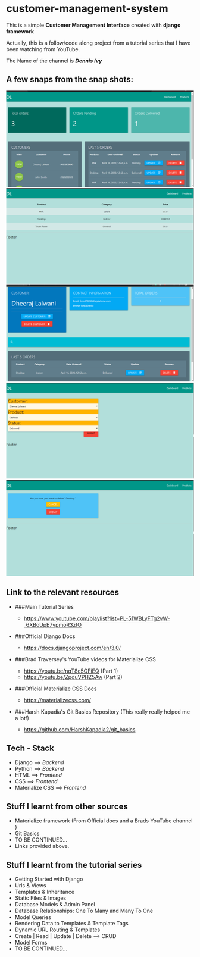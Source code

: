 # customer-management-system
 This is a simple **Customer Management Interface** created with  **django framework**
 
 Actually, this  is a follow/code along project from a tutorial series that I have been watching from YouTube.
 
 The Name of the channel is ***Dennis Ivy***
 
 
 ## A few snaps from the snap shots:
 ![](Project1.png)
 ![](Project2.png)
 ![](Project3.png)
 ![](Project4.png)
 ![](Project5.png)
 
 ## Link to the relevant resources
 
 - ###Main Tutorial Series
    - https://www.youtube.com/playlist?list=PL-51WBLyFTg2vW-_6XBoUpE7vpmoR3ztO
    
 - ###Official Django Docs
    - https://docs.djangoproject.com/en/3.0/
    
 - ###Brad Traversey's YouTube videos for Materialize CSS
    - https://youtu.be/nqT8c5OFjEQ (Part 1)
    - https://youtu.be/ZpduVPHZ5Aw (Part 2)
    
 - ###Official Materialize CSS Docs
    - https://materializecss.com/
    
 - ###Harsh Kapadia's Git Basics Repository (This really really helped me a lot!)
    - https://github.com/HarshKapadia2/git_basics
 
 ## Tech - Stack
 - Django  ==> _Backend_
 - Python ==> _Backend_
 - HTML ==> _Frontend_
 - CSS ==> _Frontend_
 - Materialize CSS ==> _Frontend_
 
 ## Stuff I learnt from other sources
 - Materialize framework (From Official docs and a Brads YouTube channel )
 - Git Basics
 - TO BE CONTINUED...
 - Links provided above.
 
 
 
 ## Stuff I learnt from the tutorial series
 - Getting Started with Django
 - Urls & Views
 - Templates & Inheritance
 - Static Files & Images
 - Database Models & Admin Panel
 - Database Relationships: One To Many and Many To One
 - Model Queries
 - Rendering Data to Templates & Template Tags
 - Dynamic URL Routing & Templates
 - Create | Read | Update | Delete  ==> CRUD
 - Model Forms
 - TO BE CONTINUED...
 


